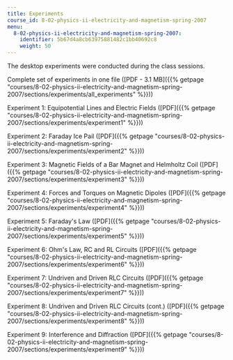 ```yaml
---
title: Experiments
course_id: 8-02-physics-ii-electricity-and-magnetism-spring-2007
menu:
  8-02-physics-ii-electricity-and-magnetism-spring-2007:
    identifier: 5b67d4a8cb63975881482c1bb40692c8
    weight: 50
---
```

The desktop experiments were conducted during the class sessions.

Complete set of experiments in one file ([PDF - 3.1 MB]({{% getpage "courses/8-02-physics-ii-electricity-and-magnetism-spring-2007/sections/experiments/all_experiments" %}}))

Experiment 1: Equipotential Lines and Electric Fields ([PDF]({{% getpage "courses/8-02-physics-ii-electricity-and-magnetism-spring-2007/sections/experiments/experiment1" %}}))

Experiment 2: Faraday Ice Pail ([PDF]({{% getpage "courses/8-02-physics-ii-electricity-and-magnetism-spring-2007/sections/experiments/experiment2" %}}))

Experiment 3: Magnetic Fields of a Bar Magnet and Helmholtz Coil ([PDF]({{% getpage "courses/8-02-physics-ii-electricity-and-magnetism-spring-2007/sections/experiments/experiment3" %}}))

Experiment 4: Forces and Torques on Magnetic Dipoles ([PDF]({{% getpage "courses/8-02-physics-ii-electricity-and-magnetism-spring-2007/sections/experiments/experiment4" %}}))

Experiment 5: Faraday's Law ([PDF]({{% getpage "courses/8-02-physics-ii-electricity-and-magnetism-spring-2007/sections/experiments/experiment5" %}}))

Experiment 6: Ohm's Law, RC and RL Circuits ([PDF]({{% getpage "courses/8-02-physics-ii-electricity-and-magnetism-spring-2007/sections/experiments/experiment6" %}}))

Experiment 7: Undriven and Driven RLC Circuits ([PDF]({{% getpage "courses/8-02-physics-ii-electricity-and-magnetism-spring-2007/sections/experiments/experiment7" %}}))

Experiment 8: Undriven and Driven RLC Circuits (cont.) ([PDF]({{% getpage "courses/8-02-physics-ii-electricity-and-magnetism-spring-2007/sections/experiments/experiment8" %}}))

Experiment 9: Interference and Diffraction ([PDF]({{% getpage "courses/8-02-physics-ii-electricity-and-magnetism-spring-2007/sections/experiments/experiment9" %}}))